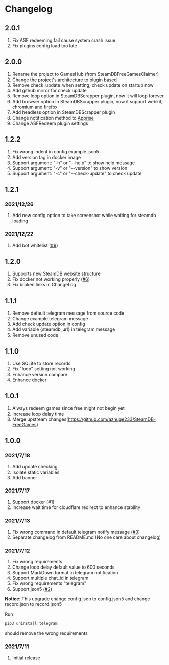 # Changelog
## 2.0.1
1. Fix ASF redeeming fail cause system crash issue
2. Fix plugins config load too late

## 2.0.0
1. Rename the project to GamesHub (from SteamDBFreeGamesClaimer)
2. Change the project's architecture to plugin based
3. Remove check_update_when setting, check update on startup now
4. Add github mirror for check update
5. Remove loop option in SteamDBScrapper plugin, now it will loop forever
6. Add browser option in SteamDBScrapper plugin, now it support webkit, chromium and firefox
7. Add headless option in SteamDBScrapper plugin
8. Change notification method to [Apprise](https://github.com/caronc/apprise)
9. Change ASFRedeem plugin settings

## 1.2.2
1. Fix wrong indent in config.example.json5
2. Add version tag in docker image
3. Support argument: "-h" or "--help" to show help message
4. Support argument: "-v" or "--version" to show version
5. Support argument: "-c" or "--check-update" to check update

## 1.2.1

### 2021/12/26
1. Add new config option to take screenshot while waiting for steamdb loading

### 2021/12/22
1. Add bot whitelist ([#9](/../../pull/9))

## 1.2.0
1. Supports new SteamDB website structure
2. Fix docker not working properly ([#6](/../../issues/6))
3. Fix broken links in ChangeLog

## 1.1.1
1. Remove default telegram message from source code
2. Change example telegram message
3. Add check update option in config
4. Add variable {steamdb_url} in telegram message
5. Remove unused code

## 1.1.0
1. Use SQLite to store records
2. Fix "loop" setting not working
3. Enhance version compare
4. Enhance docker

## 1.0.1
1. Always redeem games since free might not begin yet
2. Increase loop delay time
3. Merge upstream changes(https://github.com/azhuge233/SteamDB-FreeGames)

## 1.0.0

### 2021/7/18
1. Add update checking
2. Isolate static variables
3. Add banner

### 2021/7/17
1. Support docker ([#1](/../../issues/1))
2. Increase wait time for cloudflare redirect to enhance stability

### 2021/7/13
1. Fix wrong command in default telegram notify message ([#3](/../../issues/13))
2. Separate changelog from README.md (No one care about changelog)

### 2021/7/12
1. Fix wrong requirements
2. Change loop delay default value to 600 seconds
3. Support MarkDown format in telegram notification
4. Support multiple chat_id in telegram
5. Fix wrong requirements "telegram"
6. Support json5 ([#2](/../../issues/2))

**Notice**: This upgrade change config.json to config.json5 and change record.json to record.json5

Run
```shell
pip3 uninstall telegram
```
should remove the wrong requirements

### 2021/7/11
1. Initial release
